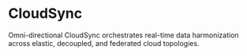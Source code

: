 # CloudSync
Omni-directional CloudSync orchestrates real-time data harmonization across elastic, decoupled, and federated cloud topologies.
